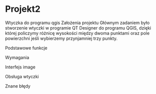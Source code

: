 # Projekt2
Wtyczka do programu qgis
Założenia projektu 
Głównym zadaniem było stworzenie wtyczki w programie QT Designer do programu QGIS, dzięki której policzymy różnicę wysokości między dwoma punktami oraz pole powierzchni jeśli wybierzemy przynjamniej trzy punkty.


Podstawowe funkcje

Wymagania


Interfejs
image


Obsługa wtyczki


Znane błędy
